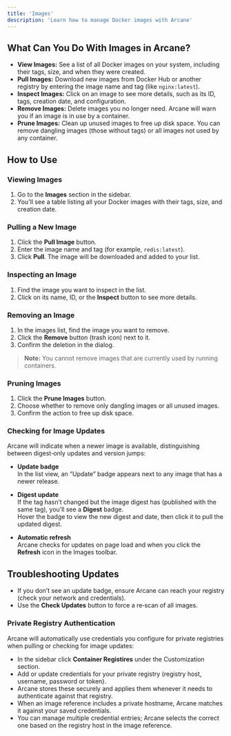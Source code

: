 ```yaml
---
title: 'Images'
description: 'Learn how to manage Docker images with Arcane'
---
```


## What Can You Do With Images in Arcane?

- **View Images:** See a list of all Docker images on your system, including their tags, size, and when they were created.
- **Pull Images:** Download new images from Docker Hub or another registry by entering the image name and tag (like `nginx:latest`).
- **Inspect Images:** Click on an image to see more details, such as its ID, tags, creation date, and configuration.
- **Remove Images:** Delete images you no longer need. Arcane will warn you if an image is in use by a container.
- **Prune Images:** Clean up unused images to free up disk space. You can remove dangling images (those without tags) or all images not used by any container.

## How to Use

### Viewing Images

1. Go to the **Images** section in the sidebar.
2. You'll see a table listing all your Docker images with their tags, size, and creation date.

### Pulling a New Image

1. Click the **Pull Image** button.
2. Enter the image name and tag (for example, `redis:latest`).
3. Click **Pull**. The image will be downloaded and added to your list.

### Inspecting an Image

1. Find the image you want to inspect in the list.
2. Click on its name, ID, or the **Inspect** button to see more details.

### Removing an Image

1. In the images list, find the image you want to remove.
2. Click the **Remove** button (trash icon) next to it.
3. Confirm the deletion in the dialog.

> **Note:** You cannot remove images that are currently used by running containers.

### Pruning Images

1. Click the **Prune Images** button.
2. Choose whether to remove only dangling images or all unused images.
3. Confirm the action to free up disk space.

### Checking for Image Updates

Arcane will indicate when a newer image is available, distinguishing between digest‐only updates and version jumps:

- **Update badge**  
  In the list view, an “Update” badge appears next to any image that has a newer release.

- **Digest update**  
  If the tag hasn’t changed but the image digest has (published with the same tag), you’ll see a **Digest** badge.  
  Hover the badge to view the new digest and date, then click it to pull the updated digest.

- **Automatic refresh**  
  Arcane checks for updates on page load and when you click the **Refresh** icon in the Images toolbar.

## Troubleshooting Updates

- If you don’t see an update badge, ensure Arcane can reach your registry (check your network and credentials).
- Use the **Check Updates** button to force a re‐scan of all images.

### Private Registry Authentication

Arcane will automatically use credentials you configure for private registries when pulling or checking for image updates:

- In the sidebar click **Container Registires** under the Customization section.
- Add or update credentials for your private registry (registry host, username, password or token).
- Arcane stores these securely and applies them whenever it needs to authenticate against that registry.
- When an image reference includes a private hostname, Arcane matches it against your saved credentials.
- You can manage multiple credential entries; Arcane selects the correct one based on the registry host in the image reference.
